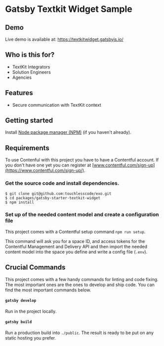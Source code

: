 # Gatsby Textkit Widget Sample

## Demo

Live demo is available at:
https://textkitwidget.gatsbyjs.io/

## Who is this for?

- TextKit Integrators
- Solution Engineers
- Agencies 

## Features

- Secure communication with TextKit context

## Getting started

Install [Node package manager (NPM)](https://nodejs.org/) (if you haven't already).

## Requirements

To use Contenful with this project you have to have a Contentful account. If you don't have one yet you can register at [www.contentful.com/sign-up](https://www.contentful.com/sign-up/).

### Get the source code and install dependencies.

```
$ git clone git@github.com:touchlesscode/exo.git
$ cd packages/gatsby-starter-textkit-widget
$ npm install
```

### Set up of the needed content model and create a configuration file

This project comes with a Contentful setup command `npm run setup`.

This command will ask you for a space ID, and access tokens for the Contentful Management and Delivery API and then import the needed content model into the space you define and write a config file (`.env`).

## Crucial Commands

This project comes with a few handy commands for linting and code fixing. The most important ones are the ones to develop and ship code. You can find the most important commands below.

#### `gatsby develop`

Run in the project locally.

#### `gatsby build`

Run a production build into `./public`. The result is ready to be put on any static hosting you prefer.

